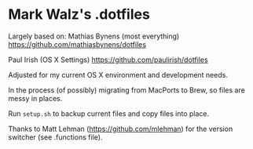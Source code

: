 Mark Walz's .dotfiles
====================


Largely based on: 
Mathias Bynens (most everything)
https://github.com/mathiasbynens/dotfiles

Paul Irish (OS X Settings)
https://github.com/paulirish/dotfiles

Adjusted for my current OS X environment and development needs.

In the process (of possibly) migrating from MacPorts to Brew, so files are messy in places.

Run `setup.sh` to backup current files and copy files into place.

Thanks to Matt Lehman (https://github.com/mlehman) for the version switcher (see .functions file).

